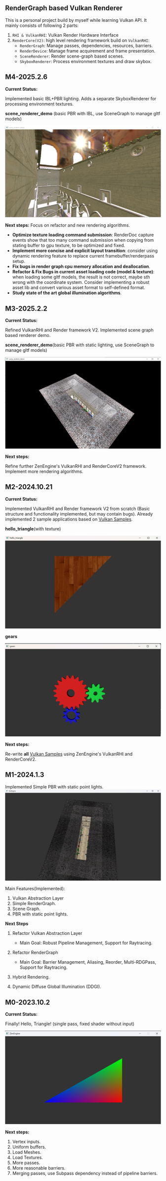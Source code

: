 ## RenderGraph based Vulkan Renderer

This is a personal project build by myself while learning Vulkan API. It mainly consists of following 2 parts:

1. `RHI & VulkanRHI`: Vulkan Render Hardware Interface
2. `RenderCore(V2)`: high level rendering framework build on `VulkanRHI`:
    * `RenderGraph`: Manage passes, dependencies, resources, barriers.
    * `RenderDevice`: Manage frame acquirement and frame presentation.
    * `SceneRenderer`: Render scene-graph based scenes.
    * `SkyboxRenderer`: Process environment textures and draw skybox.

## M4-2025.2.6

**Current Status:**

Implemented basic IBL+PBR lighting. Adds a separate SkyboxRenderer for processing environment textures.

**scene_renderer_demo** (basic PBR with IBL, use SceneGraph to manage gltf models)

![scene_renderer_demo.png](./Doc/imgs/basic_pbr_ibl.png)

**Next steps:**
Focus on refactor and new rendering algorithms.
* **Optimize texture loading command submission**: RenderDoc capture events show that too many command submission when copying from stating buffer to gpu texture, to be optimized and fixed.
* **Implement more concise and explicit layout transition**: consider using dynamic rendering feature to replace current framebuffer/renderpass setup.
* **Fix bugs in render graph cpu memory allocation and deallocation**.
* **Refactor & Fix Bugs in current asset loading code (model & texture)**: when loading some gltf models, the result is not correct, maybe sth wrong with the coordinate system. Consider implementing a robust asset lib and convert various asset format to self-defined format.
* **Study state of the art global illumination algorithms**.

## M3-2025.2.2

**Current Status:**

Refined VulkanRHI and Render framework V2. Implemented scene graph based renderer demo.

**scene_renderer_demo**(basic PBR with static lighting, use SceneGraph to manage gltf models)

![scene_renderer_demo.png](./Doc/imgs/scene_renderer_demo.png)

**Next steps:**

Refine further ZenEngine's VulkanRHI and RenderCoreV2 framework. Implement more rendering algorithms.


## M2-2024.10.21

**Current Status:**

Implemented VulkanRHI and Render framework V2 from scratch (Basic structure and functionality
implemented, but may contain bugs). Already implemented 2 sample applications based
on [Vulkan Samples](https://github.com/SaschaWillems/Vulkan).

**hello_triangle**(with texture)

![hello_triangle_textured](./Doc/imgs/hello_triangle_textured.png)

**gears**

![gears](./Doc/imgs/gears.png)

**Next steps:**

Re-write **all** [Vulkan Samples](https://github.com/SaschaWillems/Vulkan) using ZenEngine's VulkanRHI and RenderCoreV2.

## M1-2024.1.3

Implemented Simple PBR with static point lights.
![Sponza](./Doc/imgs/PBR-Simple.png)

Main Features(Implemented):

1. Vulkan Abstraction Layer
2. Simple RenderGraph.
3. Scene Graph.
4. PBR with static point lights.

**Next Steps**

1. Refactor Vulkan Abstraction Layer
   * Main Goal: Robust Pipeline Management, Support for Raytracing.

2. Refactor RenderGraph
   * Main Goal: Barrier Management, Aliasing, Reorder, Multi-RDGPass, Support for Raytracing.

3. Hybrid Rendering.
4. Dynamic Diffuse Global Illumination (DDGI).


## M0-2023.10.2

**Current Status:**

Finally! Hello, Triangle! (single pass, fixed shader without input)

![image-20231002194228644](./Doc/imgs/HelloTriangle.png)

**Next steps:**

1. Vertex inputs.
2. Uniform buffers.
3. Load Meshes.
4. Load Textures.
5. More passes.
6. More reasonable barriers.
7. Merging passes, use Subpass dependency instead of pipeline barriers.





